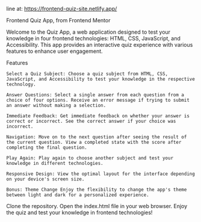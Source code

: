 line at: https://frontend-quiz-site.netlify.app/

Frontend Quiz App, from Frontend Mentor

Welcome to the Quiz App, a web application designed to test your knowledge in four frontend technologies: HTML, CSS, JavaScript, and Accessibility. This app provides an interactive quiz experience with various features to enhance user engagement.

Features

    Select a Quiz Subject: Choose a quiz subject from HTML, CSS, JavaScript, and Accessibility to test your knowledge in the respective technology.
    
    Answer Questions: Select a single answer from each question from a choice of four options. Receive an error message if trying to submit an answer without making a selection.
    
    Immediate Feedback: Get immediate feedback on whether your answer is correct or incorrect. See the correct answer if your choice was incorrect.
    
    Navigation: Move on to the next question after seeing the result of the current question. View a completed state with the score after completing the final question.
    
    Play Again: Play again to choose another subject and test your knowledge in different technologies.
    
    Responsive Design: View the optimal layout for the interface depending on your device's screen size.
    
    Bonus: Theme Change Enjoy the flexibility to change the app's theme between light and dark for a personalized experience. 

Clone the repository. Open the index.html file in your web browser. Enjoy the quiz and test your knowledge in frontend technologies!
